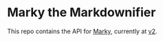 # Marky the Markdownifier

This repo contains the API for [Marky](https://markdownrules.com), currently at [v2](2).
